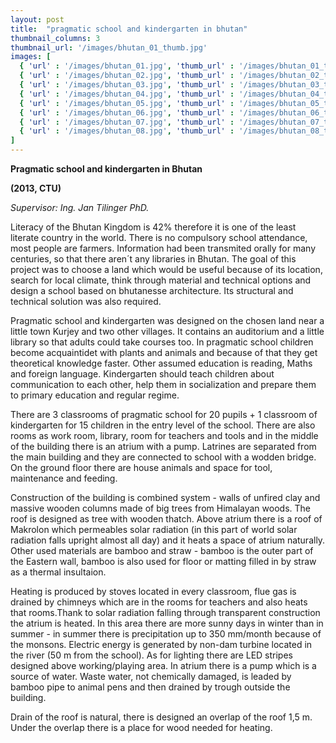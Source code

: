 ```yaml
---
layout: post
title:  "pragmatic school and kindergarten in bhutan"
thumbnail_columns: 3
thumbnail_url: '/images/bhutan_01_thumb.jpg'
images: [
  { 'url' : '/images/bhutan_01.jpg', 'thumb_url' : '/images/bhutan_01_thumb.jpg', 'title' : 'perspective of the school design' },
  { 'url' : '/images/bhutan_02.jpg', 'thumb_url' : '/images/bhutan_02_thumb.jpg', 'title' : 'location of the school in a map' },
  { 'url' : '/images/bhutan_03.jpg', 'thumb_url' : '/images/bhutan_03_thumb.jpg', 'title' : 'land design' },
  { 'url' : '/images/bhutan_04.jpg', 'thumb_url' : '/images/bhutan_04_thumb.jpg', 'title' : 'floor plan of the school' },
  { 'url' : '/images/bhutan_05.jpg', 'thumb_url' : '/images/bhutan_05_thumb.jpg', 'title' : 'section' },
  { 'url' : '/images/bhutan_06.jpg', 'thumb_url' : '/images/bhutan_06_thumb.jpg', 'title' : 'facade section' },
  { 'url' : '/images/bhutan_07.jpg', 'thumb_url' : '/images/bhutan_07_thumb.jpg', 'title' : 'energy scheme' },
  { 'url' : '/images/bhutan_08.jpg', 'thumb_url' : '/images/bhutan_08_thumb.jpg', 'title' : 'temperature calculation' },
]
---
```


<p><b>Pragmatic school and kindergarten in Bhutan</b></p>

<p><b>(2013, CTU)</b></p>

<p><i>Supervisor: Ing. Jan Tilinger PhD.</i><p>

<p>Literacy of the Bhutan Kingdom is 42% therefore it is one of the least literate country in the world. There is no compulsory school attendance, most people are farmers. Information had been transmited orally for many centuries, so that there aren´t any libraries in Bhutan. The goal of this project was to choose a land which would be useful because of its location, search for local climate, think through material and technical options and design a school based on bhutanesse architecture. Its structural and technical solution was also required.</p>

<p>Pragmatic school and kindergarten was designed on the chosen land near a little town Kurjey and two other villages. It contains an auditorium and a little library so that adults could take courses too. In pragmatic school children become acquaintidet with plants and animals and because of that they get theoretical knowledge faster. Other assumed education is reading, Maths and foreign language. Kindergarten should teach children about communication to each other, help them in socialization and prepare them to primary education and regular regime.</p>

<p>There are 3 classrooms of pragmatic school for 20 pupils + 1 classroom of kindergarten for 15 children in the entry level of the school. There are also rooms as work room, library, room for teachers and tools and in the middle of the building there is an atrium with a pump. Latrines are separated from the main building and they are connected to school with a wodden bridge. On the ground floor there are house animals and space for tool, maintenance and feeding.</p>

<p>Construction of the building is combined system - walls of unfired clay and massive wooden columns made of big trees from Himalayan woods. The roof is designed as tree with wooden thatch. Above atrium there is a roof of Makrolon which permeables solar radiation (in this part of world solar radiation falls upright almost all day) and it heats a space of atrium naturally. Other used materials are bamboo and straw - bamboo is the outer part of the Eastern wall, bamboo is also used for floor or matting filled in by straw as a thermal insultaion.</p>

<p>Heating is produced by stoves located in every classroom, flue gas is drained by chimneys which are in the rooms for teachers and also heats that rooms.Thank to solar radiation falling through transparent construction the atrium is heated. In this area there are more sunny days in winter than in summer - in summer there is precipitation up to 350 mm/month because of the monsons. Electric energy is generated by non-dam turbine located in the river (50 m from the school). As for lighting there are LED stripes designed above working/playing area. In atrium there is a pump which is a source of water. Waste water, not chemically damaged, is leaded by bamboo pipe to animal pens and then drained by trough outside the building.</p>

<p>Drain of the roof is natural, there is designed an overlap of the roof 1,5 m. Under the overlap there is a place for wood needed for heating.</p>
